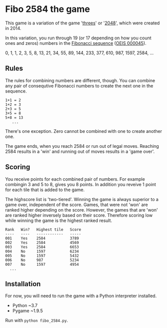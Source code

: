 # Fibo 2584 the game

This game is a variation of the game '<a href="https://en.wikipedia.org/wiki/Threes">threes</a>' or '<a href="https://en.wikipedia.org/wiki/2048_(video_game)">2048</a>', which were created in 2014.

In this variation, you run through 19 (or 17 depending on how you count ones and zeros) numbers in the <a href="https://en.wikipedia.org/wiki/Fibonacci_number">Fibonacci sequence</a> (<a href="https://oeis.org/A000045">OEIS 000045</a>).

0, 1, 1, 2, 3, 5, 8, 13, 21, 34, 55, 89, 144, 233, 377, 610, 987, 1597, 2584, ...

## Rules

The rules for combining numbers are different, though. You can combine any pair of consequtive Fibonacci numbers to create the next one in the sequence. 

```
1+1 = 2
1+2 = 3
2+3 = 5
3+5 = 8
5+8 = 13
   ...
```

There's one exception. Zero cannot be combined with one to create another one.

The game ends, when you reach 2584 or run out of legal moves. Reaching 2584 results in a 'win' and running out of moves results in a 'game over'.

## Scoring

You receive points for each combined pair of numbers. For example combingin 3 and 5 to 8, gives you 8 points. In addition you reveive 1 point for each tile that is added to the game.

The highscore list is 'two-tiered'. Winning the game is always superior to a game over, independent of the score. Games, that were not 'won' are ranked higher depending on the score. However, the games that are 'won' are ranked higher inversely based on their score. Therefore scoring low while winning the game is the highest ranked result.

```
Rank   Win?   Highest tile   Score  
----   ----   ------------   -----
001    Yes    2584           3789
002    Yes    2584           4569
003    Yes    2584           6653
004    No     1597           6234
005    No     1597           5432
006    No     987            5234
007    No     1597           4954
  ...
```

## Installation

For now, you will need to run the game with a Python interpreter installed. 

* Python ~3.7
* Pygame ~1.9.5

Run with `python fibo_2584.py`.